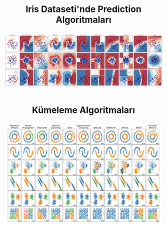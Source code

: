 # <p align="center">Iris Dataseti'nde Prediction Algoritmaları</p>

<div align="center">

![Iris][iris]
<br>
<br>

# <p align="center">Kümeleme Algoritmaları</p>

<div align="center">

![Kümeleme][kumeleme]


[iris]: art/prediction.png
[kumeleme]: art/kumeleme.png
